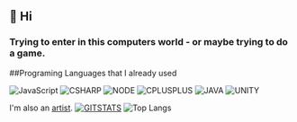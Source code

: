 ## 👋 Hi 
### Trying to enter in this computers world - or maybe trying to do a game.

##Programing Languages that I already used

![JavaScript](https://img.shields.io/badge/JavaScript-323330?style=for-the-badge&logo=javascript&logoColor=F7DF1E) 
![CSHARP](https://img.shields.io/badge/C%23-239120?style=for-the-badge&logo=c-sharp&logoColor=white)
![NODE](https://img.shields.io/badge/Node.js-43853D?style=for-the-badge&logo=node.js&logoColor=white)
![CPLUSPLUS](https://img.shields.io/badge/C%2B%2B-00599C?style=for-the-badge&logo=c%2B%2B&logoColor=white)
![JAVA](https://img.shields.io/badge/Java-ED8B00?style=for-the-badge&logo=openjdk&logoColor=white)
![UNITY](https://img.shields.io/badge/Unity-100000?style=for-the-badge&logo=unity&logoColor=white)

I'm also an [artist](https://www.instagram.com/muriilouwu/).
[![GITSTATS](https://github-readme-stats.vercel.app/api?username=muriilo779&theme=noctis_minimus&rank_icon=github)](https://github.com/anuraghazra/github-readme-stats)
![Top Langs](https://github-readme-stats.vercel.app/api/top-langs/?username=muriilo779&layout=compact&theme=noctis_minimus)
